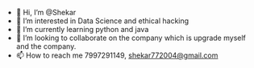 - 👋 Hi, I’m @Shekar
- 👀 I’m interested in Data Science and ethical hacking
- 🌱 I’m currently learning python and java
- 💞️ I’m looking to collaborate on the company which is upgrade myself and the company.
- 📫 How to reach me 7997291149, shekar772004@gmail.com
